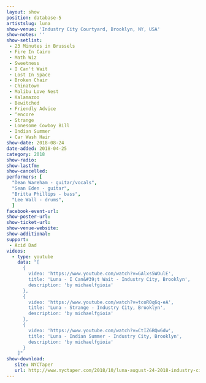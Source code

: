 ```yaml
---
layout: show
position: database-5
artistslug: luna
show-venue: 'Industry City Courtyard, Brooklyn, NY, USA'
show-notes: ''
show-setlist:
 - 23 Minutes in Brussels
 - Fire In Cairo
 - Math Wiz
 - Sweetness
 - I Can't Wait
 - Lost In Space
 - Broken Chair
 - Chinatown
 - Malibu Love Nest
 - Kalamazoo
 - Bewitched
 - Friendly Advice
 - ^encore
 - Strange
 - Lonesome Cowboy Bill
 - Indian Summer
 - Car Wash Hair
show-date: 2018-08-24
date-added: 2018-04-25
category: 2018
show-radio:
show-lastfm:
show-cancelled:
performers: [
  "Dean Wareham - guitar/vocals",
  "Sean Eden - guitar",
  "Britta Phillips - bass",
  "Lee Wall - drums",
  ]
facebook-event-url:
show-poster-url:
show-ticket-url: 
show-venue-website:
show-additional:
support:
 - Acid Dad
videos:
  - type: youtube
    data: "[
      { 
        video: 'https://www.youtube.com/watch?v=GAlxs5WOulE',
        title: 'Luna - I Can&#39;t Wait - Industry City, Brooklyn',
        description: 'by michaelfgioia'
      },
      { 
        video: 'https://www.youtube.com/watch?v=tcoR0q6q-eA',
        title: 'Luna - Strange - Industry City, Brooklyn',
        description: 'by michaelfgioia'
      },
      { 
        video: 'https://www.youtube.com/watch?v=CtIZ6BQw6dw',
        title: 'Luna - Indian Summer - Industry City, Brooklyn',
        description: 'by michaelfgioia'
      }
    ]"
show-download:
   site: NYCTaper
   url: http://www.nyctaper.com/2018/10/luna-august-24-2018-industry-city-brooklyn/
---
```


